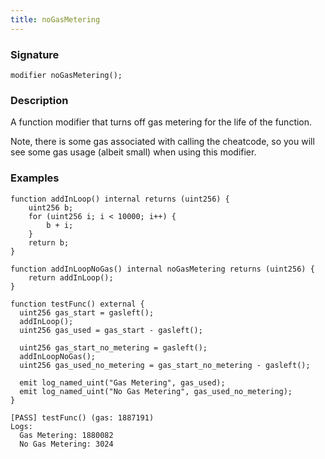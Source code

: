 ```yaml
---
title: noGasMetering
---
```


### Signature

```solidity
modifier noGasMetering();
```

### Description

A function modifier that turns off gas metering for the life of the function.

Note, there is some gas associated with calling the cheatcode, so you will see some gas usage (albeit small) when using this modifier.

### Examples

```solidity
function addInLoop() internal returns (uint256) {
    uint256 b;
    for (uint256 i; i < 10000; i++) {
        b + i;
    }
    return b;
}

function addInLoopNoGas() internal noGasMetering returns (uint256) {
    return addInLoop();
}

function testFunc() external {
  uint256 gas_start = gasleft();
  addInLoop();
  uint256 gas_used = gas_start - gasleft();

  uint256 gas_start_no_metering = gasleft();
  addInLoopNoGas();
  uint256 gas_used_no_metering = gas_start_no_metering - gasleft();

  emit log_named_uint("Gas Metering", gas_used);
  emit log_named_uint("No Gas Metering", gas_used_no_metering);
}
```

```ignore
[PASS] testFunc() (gas: 1887191)
Logs:
  Gas Metering: 1880082
  No Gas Metering: 3024
```
